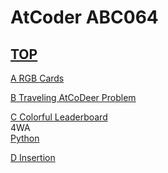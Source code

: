 # AtCoder ABC064  

## [TOP](https://atcoder.jp/contests/abc064)  

[A RGB Cards](https://atcoder.jp/contests/abc064/tasks/abc064_a)   

[](https://atcoder.jp/contests/abc064/submissions/)  

[B Traveling AtCoDeer Problem](https://atcoder.jp/contests/abc064/tasks/abc064_b)   

[](https://atcoder.jp/contests/abc064/submissions/)  

[C Colorful Leaderboard](https://atcoder.jp/contests/abc064/tasks/abc064_c)   
4WA  
[Python](https://atcoder.jp/contests/abc064/submissions/15852828)  

[D Insertion](https://atcoder.jp/contests/abc064/tasks/abc064_d)   

[](https://atcoder.jp/contests/abc064/submissions/)  

